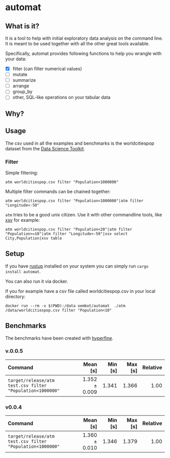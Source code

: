 # automat

## What is it?

It is a tool to help with initial exploratory data analysis on the command line. It is meant to be used together with all the other great tools available.

Specifically, automat provides following functions to help you wrangle with your data:

- [x] filter (can filter numerical values)
- [ ] mutate
- [ ] summarize
- [ ] arrange
- [ ] group_by
- [ ] other, SQL-like operations on your tabular data

## Why?

## Usage

The csv used in all the examples and benchmarks is the worldcitiespop dataset from the [Data Science Toolkit](https://github.com/petewarden/dstkdata).

### Filter

Simple filtering:

`atm worldcitiespop.csv filter "Population<1000000"`

Multiple filter commands can be chained together:

`atm worldcitiespop.csv filter "Population<1000000"|atm filter "Longitude<-50"`

`atm` tries to be a good unix citizen. Use it with other commandline tools, like [xsv](https://github.com/BurntSushi/xsv) for example:

`atm worldcitiespop.csv filter "Population<20"|atm filter "Population>=10"|atm filter "Longitude<-50"|xsv select City,Population|xsv table`

## Setup

If you have [rustup](https://rustup.rs) installed on your system you can simply run `cargo install automat`.

You can also run it via docker.

If you for example have a csv file called worldcitiespop.csv in your local directory:

`docker run --rm -v $(PWD):/data oembot/automat  ./atm /data/worldcitiespop.csv filter "Population<10"`

## Benchmarks

The benchmarks have been created with [hyperfine](https://github.com/sharkdp/hyperfine).

### v.0.0.5

| Command | Mean [s] | Min [s] | Max [s] | Relative |
|:---|---:|---:|---:|---:|
| `target/release/atm test.csv filter "Population<1000000"` | 1.352 ± 0.009 | 1.341 | 1.366 | 1.00 |

### v0.0.4

| Command                                                   |      Mean [s] | Min [s] | Max [s] | Relative |
| :-------------------------------------------------------- | ------------: | ------: | ------: | -------: |
| `target/release/atm test.csv filter "Population<1000000"` | 1.360 ± 0.010 |   1.346 |   1.379 |     1.00 |
